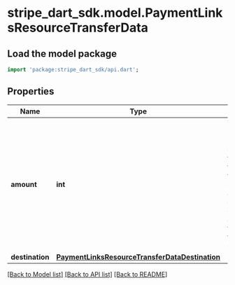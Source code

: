 # stripe_dart_sdk.model.PaymentLinksResourceTransferData

## Load the model package
```dart
import 'package:stripe_dart_sdk/api.dart';
```

## Properties
Name | Type | Description | Notes
------------ | ------------- | ------------- | -------------
**amount** | **int** | The amount in cents (or local equivalent) that will be transferred to the destination account. By default, the entire amount is transferred to the destination. | [optional] 
**destination** | [**PaymentLinksResourceTransferDataDestination**](PaymentLinksResourceTransferDataDestination.md) |  | 

[[Back to Model list]](../README.md#documentation-for-models) [[Back to API list]](../README.md#documentation-for-api-endpoints) [[Back to README]](../README.md)


